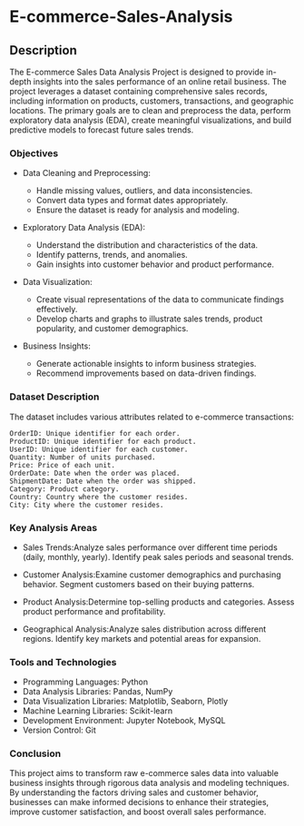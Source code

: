 # E-commerce-Sales-Analysis

## Description
The E-commerce Sales Data Analysis Project is designed to provide in-depth insights into the sales performance of an online retail business. The project leverages a dataset containing comprehensive sales records, including information on products, customers, transactions, and geographic locations. The primary goals are to clean and preprocess the data, perform exploratory data analysis (EDA), create meaningful visualizations, and build predictive models to forecast future sales trends.

### Objectives
  - Data Cleaning and Preprocessing:
      - Handle missing values, outliers, and data inconsistencies.
      - Convert data types and format dates appropriately.
      - Ensure the dataset is ready for analysis and modeling.
        
  - Exploratory Data Analysis (EDA):
    - Understand the distribution and characteristics of the data.
    - Identify patterns, trends, and anomalies.
    - Gain insights into customer behavior and product performance.
      
  - Data Visualization:
    - Create visual representations of the data to communicate findings effectively.
    - Develop charts and graphs to illustrate sales trends, product popularity, and customer demographics.
      
  - Business Insights:
    - Generate actionable insights to inform business strategies.
    - Recommend improvements based on data-driven findings.
      
### Dataset Description
The dataset includes various attributes related to e-commerce transactions:

    OrderID: Unique identifier for each order.
    ProductID: Unique identifier for each product.
    UserID: Unique identifier for each customer.
    Quantity: Number of units purchased.
    Price: Price of each unit.
    OrderDate: Date when the order was placed.
    ShipmentDate: Date when the order was shipped.
    Category: Product category.
    Country: Country where the customer resides.
    City: City where the customer resides.
    
### Key Analysis Areas
- Sales Trends:Analyze sales performance over different time periods (daily, monthly, yearly).
Identify peak sales periods and seasonal trends.

- Customer Analysis:Examine customer demographics and purchasing behavior.
Segment customers based on their buying patterns.

- Product Analysis:Determine top-selling products and categories.
Assess product performance and profitability.

- Geographical Analysis:Analyze sales distribution across different regions.
Identify key markets and potential areas for expansion.

### Tools and Technologies

- Programming Languages: Python
- Data Analysis Libraries: Pandas, NumPy
- Data Visualization Libraries: Matplotlib, Seaborn, Plotly
- Machine Learning Libraries: Scikit-learn
- Development Environment: Jupyter Notebook, MySQL
- Version Control: Git
  
### Conclusion
This project aims to transform raw e-commerce sales data into valuable business insights through rigorous data analysis and modeling techniques. By understanding the factors driving sales and customer behavior, businesses can make informed decisions to enhance their strategies, improve customer satisfaction, and boost overall sales performance.

